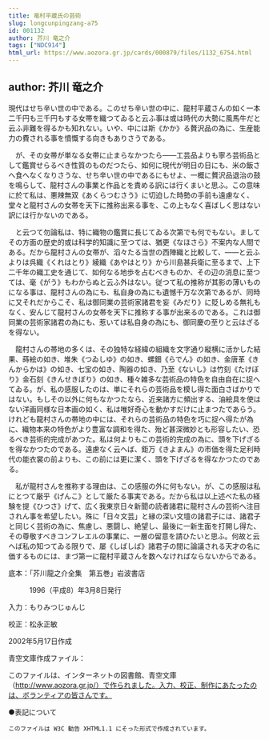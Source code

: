 ```yaml
---
title: 竜村平蔵氏の芸術
slug: longcunpingzang-a75
id: 001132
author: 芥川 竜之介
tags: ["NDC914"]
html_url: https://www.aozora.gr.jp/cards/000879/files/1132_6754.html
---
```


## author: 芥川 竜之介

現代はせち辛い世の中である。このせち辛い世の中に、龍村平蔵さんの如く一本二千円も三千円もする女帯を織つてゐると云ふ事は或は時代の大勢に風馬牛だと云ふ非難を得るかも知れない。いや、中には斯《かか》る贅沢品の為に、生産能力の費される事を憤慨する向きもありさうである。

　が、その女帯が単なる女帯に止まらなかつたら――工芸品よりも寧ろ芸術品として鑑賞せらるべき性質のものだつたら、如何に現代が明日の日にも、米の飯さへ食へなくなりさうな、せち辛い世の中であるにもせよ、一概に贅沢品退治の鼓を鳴らして、龍村さんの事業と作品とを責める訳には行くまいと思ふ。この意味に於て私は、悪辣無双《あくらつむさう》に切迫した時勢の手前も遠慮なく、堂々と龍村さんの女帯を天下に推称出来る事を、この上もなく喜ばしく思はない訳には行かないのである。

　と云つて勿論私は、特に織物の鑑賞に長じてゐる次第でも何でもない。ましてその方面の歴史的或は科学的知識に至つては、猶更《なほさら》不案内な人間である。だから龍村さんの女帯が、滔々たる当世の西陣織と比較して、――と云ふよりは呉織《くれはとり》綾織《あやはとり》から川島甚兵衛に至るまで、上下二千年の織工史を通じて、如何なる地歩を占むべきものか、その辺の消息に至つては、毫《がう》もわからぬと云ふ外はない。従つて私の推称が其影の薄いものになる事は、龍村さんの為にも、私自身の為にも遺憾千万な次第であるが、同時に又それだからこそ、私は御同業の芸術家諸君を妄《みだり》に貶しめる無礼もなく、安んじて龍村さんの女帯を天下に推称する事が出来るのである。これは御同業の芸術家諸君の為にも、惹いては私自身の為にも、御同慶の至りと云はざるを得ない。

　龍村さんの帯地の多くは、その独特な経緯の組織を文字通り縦横に活かした結果、蒔絵の如き、堆朱《つゐしゆ》の如き、螺鈿《らでん》の如き、金唐革《きんからかは》の如き、七宝の如き、陶器の如き、乃至《ないし》は竹刻《たけぼり》金石刻《きんせきぼり》の如き、種々雑多な芸術品の特色を自由自在に捉へてゐる。が、私の感服したのは、単にそれらの芸術品を模し得た面白さばかりではない。もしその以外に何もなかつたなら、近来諸方に頻出する、油絵具を使はない洋画同様な日本画の如く、私は唯好奇心を動かすだけに止まつたであらう。けれども龍村さんの帯地の中には、それらの芸術品の特色を巧に捉へ得たが為に、織物本来の特色がより豊富な調和を得た、殆ど甚深微妙とも形容したい、恐るべき芸術的完成があつた。私は何よりもこの芸術的完成の為に、頭を下げざるを得なかつたのである。遠慮なく云へば、鉅万《きよまん》の市価を得た足利時代の能衣裳の前よりも、この前には更に潔く、頭を下げざるを得なかつたのである。

　私が龍村さんを推称する理由は、この感服の外に何もない。が、この感服は私にとつて厳乎《げんこ》として厳たる事実である。だから私は以上述べた私の経験を提《ひつさ》げて、広く我東京日々新聞の読者諸君に龍村さんの芸術へ注目されん事を希望したい。殊に「日々文芸」と縁の深い文壇の諸君子には、諸君子と同じく芸術の為に、焦慮し、悪闘し、絶望し、最後に一新生面を打開し得た、その尊敬すべきコンフレエルの事業に、一層の留意を請ひたいと思ふ。何故と云へば私の知つてゐる限りで、屡《しばしば》諸君子の間に論議される天才の名に価するものには、まづ第一に龍村平蔵さんを数へなければならないからである。













底本：「芥川龍之介全集　第五巻」岩波書店


　　　1996（平成8）年3月8日発行

入力：もりみつじゅんじ

校正：松永正敏

2002年5月17日作成

青空文庫作成ファイル：

このファイルは、インターネットの図書館、青空文庫（http://www.aozora.gr.jp/）で作られました。入力、校正、制作にあたったのは、ボランティアの皆さんです。











●表記について


	このファイルは W3C 勧告 XHTML1.1 にそった形式で作成されています。